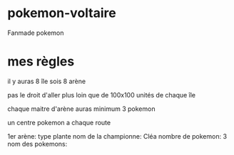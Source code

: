 # pokemon-voltaire
Fanmade pokemon

# mes règles
il y auras 8 île sois 8 arène

pas le droit d'aller plus loin que de 100x100 unités de chaque île 

chaque maitre d'arène auras minimum 3 pokemon 

un centre pokemon a chaque route

1er arène: type plante 
nom de la championne: Cléa
nombre de pokemon: 3
nom des pokemons: 